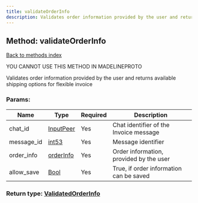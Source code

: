 ```yaml
---
title: validateOrderInfo
description: Validates order information provided by the user and returns available shipping options for flexible invoice
---
```

## Method: validateOrderInfo  
[Back to methods index](index.md)


YOU CANNOT USE THIS METHOD IN MADELINEPROTO


Validates order information provided by the user and returns available shipping options for flexible invoice

### Params:

| Name     |    Type       | Required | Description |
|----------|---------------|----------|-------------|
|chat\_id|[InputPeer](../types/InputPeer.md) | Yes|Chat identifier of the Invoice message|
|message\_id|[int53](../types/int53.md) | Yes|Message identifier|
|order\_info|[orderInfo](../types/orderInfo.md) | Yes|Order information, provided by the user|
|allow\_save|[Bool](../types/Bool.md) | Yes|True, if order information can be saved|


### Return type: [ValidatedOrderInfo](../types/ValidatedOrderInfo.md)


